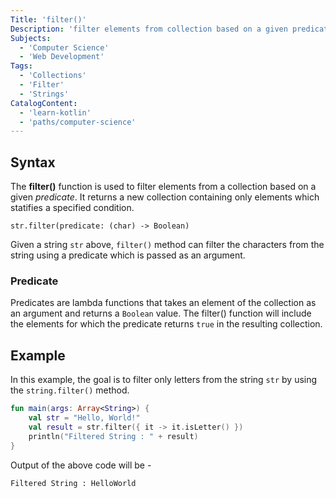 ```yaml
---
Title: 'filter()'
Description: 'filter elements from collection based on a given predicate.'
Subjects:
  - 'Computer Science'
  - 'Web Development'
Tags:
  - 'Collections'
  - 'Filter'
  - 'Strings'
CatalogContent:
  - 'learn-kotlin'
  - 'paths/computer-science'
---
```


## Syntax

The **filter()** function is used to filter elements from a collection based on a given _predicate_. It returns a new collection containing only elements which statifies a specified condition.

```pseudo
str.filter(predicate: (char) -> Boolean)

```

Given a string `str` above, `filter()` method can filter the characters from the string using a predicate which is passed as an argument.

### Predicate

Predicates are lambda functions that takes an element of the collection as an argument and returns a `Boolean` value. The filter() function will include the elements for which the predicate returns `true` in the resulting collection.

## Example

In this example, the goal is to filter only letters from the string `str` by using the `string.filter()` method.

```kotlin
fun main(args: Array<String>) {
    val str = "Hello, World!"
    val result = str.filter({ it -> it.isLetter() })
    println("Filtered String : " + result)
}
```

Output of the above code will be -

```pseudo
Filtered String : HelloWorld
```
